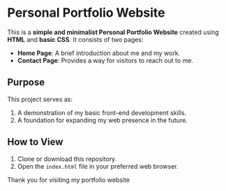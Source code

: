 # Personal Portfolio Website

This is a **simple and minimalist Personal Portfolio Website** created using **HTML** and **basic CSS**. It consists of two pages:

- **Home Page**: A brief introduction about me and my work.
- **Contact Page**: Provides a way for visitors to reach out to me.

## Purpose

This project serves as:
1. A demonstration of my basic front-end development skills.
2. A foundation for expanding my web presence in the future.

## How to View

1. Clone or download this repository.
2. Open the `index.html` file in your preferred web browser.

 Thank you for visiting my portfolio website

